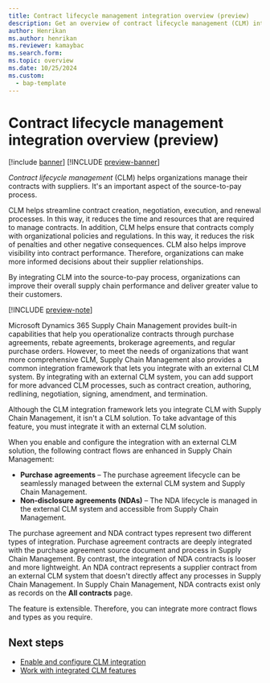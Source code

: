 ```yaml
---
title: Contract lifecycle management integration overview (preview)
description: Get an overview of contract lifecycle management (CLM) integration.
author: Henrikan
ms.author: henrikan
ms.reviewer: kamaybac
ms.search.form:
ms.topic: overview
ms.date: 10/25/2024
ms.custom: 
  - bap-template
---
```


# Contract lifecycle management integration overview (preview)

[!include [banner](../../includes/banner.md)]
[!INCLUDE [preview-banner](~/../shared-content/shared/preview-includes/preview-banner.md)]
<!-- KFM: Preview until 10.0.43 GA -->

*Contract lifecycle management* (CLM) helps organizations manage their contracts with suppliers. It's an important aspect of the source-to-pay process.

CLM helps streamline contract creation, negotiation, execution, and renewal processes. In this way, it reduces the time and resources that are required to manage contracts. In addition, CLM helps ensure that contracts comply with organizational policies and regulations. In this way, it reduces the risk of penalties and other negative consequences. CLM also helps improve visibility into contract performance. Therefore, organizations can make more informed decisions about their supplier relationships.

By integrating CLM into the source-to-pay process, organizations can improve their overall supply chain performance and deliver greater value to their customers.

[!INCLUDE [preview-note](~/../shared-content/shared/preview-includes/preview-note-d365.md)]

Microsoft Dynamics 365 Supply Chain Management provides built-in capabilities that help you operationalize contracts through purchase agreements, rebate agreements, brokerage agreements, and regular purchase orders. However, to meet the needs of organizations that want more comprehensive CLM, Supply Chain Management also provides a common integration framework that lets you integrate with an external CLM system. By integrating with an external CLM system, you can add support for more advanced CLM processes, such as contract creation, authoring, redlining, negotiation, signing, amendment, and termination.

Although the CLM integration framework lets you integrate CLM with Supply Chain Management, it isn't a CLM solution. To take advantage of this feature, you must integrate it with an external CLM solution.

When you enable and configure the integration with an external CLM solution, the following contract flows are enhanced in Supply Chain Management:

- **Purchase agreements** – The purchase agreement lifecycle can be seamlessly managed between the external CLM system and Supply Chain Management.
- **Non-disclosure agreements (NDAs)** – The NDA lifecycle is managed in the external CLM system and accessible from Supply Chain Management.

The purchase agreement and NDA contract types represent two different types of integration. Purchase agreement contracts are deeply integrated with the purchase agreement source document and process in Supply Chain Management. By contrast, the integration of NDA contracts is looser and more lightweight. An NDA contract represents a supplier contract from an external CLM system that doesn't directly affect any processes in Supply Chain Management. In Supply Chain Management, NDA contracts exist only as records on the **All contracts** page.

The feature is extensible. Therefore, you can integrate more contract flows and types as you require.

## Next steps

- [Enable and configure CLM integration](developer/clm-enable.md)
- [Work with integrated CLM features](clm-use.md)
